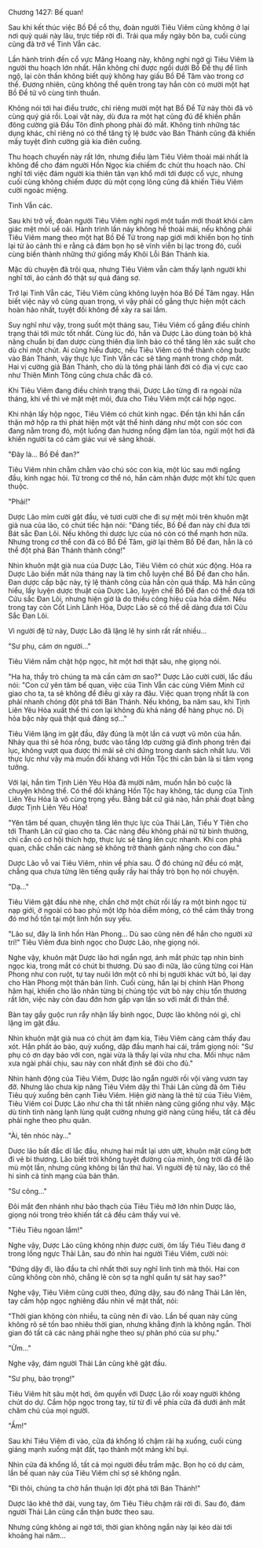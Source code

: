 




Chương 1427: Bế quan!


Sau khi kết thúc việc Bồ Đề cổ thụ, đoàn người Tiêu Viêm cũng không ở lại nơi quỷ quái này lâu, trực tiếp rời đi. Trải qua mấy ngày bôn ba, cuối cùng cũng đã trở về Tinh Vẫn các.

Lần hành trình đến cổ vực Mãng Hoang này, không nghi ngờ gì Tiêu Viêm là người thu hoạch lớn nhất. Hắn không chỉ được ngồi dưới Bồ Đề thụ để lĩnh ngộ, lại còn thần không biết quỷ không hay giấu Bồ Đề Tâm vào trong cơ thể. Đương nhiên, cũng không thể quên trong tay hắn còn có mười một hạt Bồ Đề tử vô cùng tinh thuần.

Không nói tới hai điều trước, chỉ riêng mười một hạt Bồ Đề Tử này thôi đã vô cùng quý giá rồi. Loại vật này, dù đưa ra một hạt cũng đủ để khiến phần đông cường giả Đấu Tôn đỉnh phong phải đỏ mắt. Không tính những tác dụng khác, chỉ riêng nó có thể tăng tỷ lệ bước vào Bán Thánh cũng đã khiến mấy tuyệt đỉnh cường giả kia điên cuồng.

Thu hoạch chuyến này rất lớn, nhưng điều làm Tiêu Viêm thoải mái nhất là không để cho đám người Hồn Ngọc kia chiếm đc chút thu hoạch nào. Chỉ nghĩ tới việc đám người kia thiên tân vạn khổ mới tới được cổ vực, nhưng cuối cùng không chiếm được dù một cọng lông cũng đã khiến Tiêu Viêm cười ngoác miệng.

Tinh Vẫn các.

Sau khi trở về, đoàn người Tiêu Viêm nghỉ ngơi một tuần mới thoát khỏi cảm giác mệt mỏi uể oải. Hành trình lần này không hề thoải mái, nếu không phải Tiêu Viêm mang theo một hạt Bồ Đề Tử trong nạp giới mới khiến bọn họ tỉnh lại từ ảo cảnh thì e rằng cả đám bọn họ sẽ vĩnh viễn bị lạc trong đó, cuối cùng biến thành những thứ giống mấy Khôi Lỗi Bán Thánh kia.

Mặc dù chuyện đã trôi qua, nhưng Tiêu Viêm vẫn cảm thấy lạnh người khi nghĩ tới, ảo cảnh đó thật sự quá đáng sợ.

Trở lại Tinh Vẫn các, Tiêu Viêm cũng không luyện hóa Bồ Đề Tâm ngay. Hắn biết việc này vô cùng quan trọng, vì vậy phải cố gắng thực hiện một cách hoàn hảo nhất, tuyệt đối không để xảy ra sai lầm.

Suy nghĩ như vậy, trong suốt một tháng sau, Tiêu Viêm cố gắng điều chỉnh trạng thái tới mức tốt nhất. Cùng lúc đó, hắn và Dược Lão dùng toàn bộ khả năng chuẩn bị đan dược cùng thiên địa linh bảo có thể tăng lên xác suất cho dù chỉ một chút. Ai cũng hiểu được, nếu Tiêu Viêm có thể thành công bước vào Bán Thánh, vậy thực lực Tinh Vẫn các sẽ tăng mạnh trong chớp mắt. Hai vị cường giả Bán Thánh, cho dù là tông phái lánh đời có địa vị cực cao như Thiên Minh Tông cũng chưa chắc đã có.

Khi Tiêu Viêm đang điều chỉnh trạng thái, Dược Lão từng đi ra ngoài nửa tháng, khi về thì vẻ mặt mệt mỏi, đưa cho Tiêu Viêm một cái hộp ngọc.

Khi nhận lấy hộp ngọc, Tiêu Viêm có chút kinh ngạc. Đến tận khi hắn cẩn thận mở hộp ra thì phát hiện một vật thể hình dáng như một con sóc con đang nằm trong đó, một luồng đan hương nồng đậm lan tỏa, ngửi một hơi đã khiến người ta có cảm giác vui vẻ sảng khoái.

"Đây là... Bồ Đề đan?"

Tiêu Viêm nhìn chằm chằm vào chú sóc con kia, một lúc sau mới ngẩng đầu, kinh ngạc hỏi. Từ trong cơ thể nó, hắn cảm nhận được một khí tức quen thuộc.

"Phải!"

Dược Lão mỉm cười gật đầu, vẻ tươi cười che đi sự mệt mỏi trên khuôn mặt già nua của lão, có chút tiếc hận nói: "Đáng tiếc, Bồ Đề đan này chỉ đưa tới Bát sắc Đan Lôi. Nếu không thì dược lực của nó còn có thể mạnh hơn nữa. Nhưng trong cơ thể con đã có Bồ Đề Tâm, giờ lại thêm Bồ Đề đan, hẳn là có thể đột phá Bán Thánh thành công!"

Nhìn khuôn mặt già nua của Dược Lão, Tiêu Viêm có chút xúc động. Hóa ra Dược Lão biến mất nửa tháng nay là tìm chỗ luyện chế Bồ Đề đan cho hắn. Đan dược cấp bậc này, tỷ lệ thành công của hắn còn quá thấp. Mà hắn cũng hiểu, lấy luyện dược thuật của Dược Lão, luyện chế Bồ Đề đan có thể đưa tới Cửu sắc Đan Lôi, nhưng hiện giờ là do thiếu công hiệu của hỏa diễm. Nếu trong tay còn Cốt Linh Lãnh Hỏa, Dược Lão sẽ có thể dễ dàng đưa tới Cửu Sắc Đan Lôi.

Vì người đệ tử này, Dược Lão đã lặng lẽ hy sinh rất rất nhiều...

"Sư phụ, cảm ơn người…"

Tiêu Viêm nắm chặt hộp ngọc, hít một hơi thật sâu, nhẹ giọng nói.

"Ha ha, thầy trò chúng ta mà cần cảm ơn sao?" Dược Lão cười cười, lắc đầu nói: "Con cứ yên tâm bế quan, việc của Tinh Vẫn các cùng Viêm Minh cứ giao cho ta, ta sẽ không để điều gì xảy ra đâu. Việc quan trọng nhất là con phải nhanh chóng đột phá tới Bán Thánh. Nếu không, ba năm sau, khi Tịnh Liên Yêu Hỏa xuất thế thì con lại không đủ khả năng để hàng phục nó. Dị hỏa bậc này quả thật quá đáng sợ…"

Tiêu Viêm lặng im gật đầu, đây đúng là một lần cá vượt vũ môn của hắn. Nhảy qua thì sẽ hóa rồng, bước vào tầng lớp cường giả đỉnh phong trên đại lục, không vượt qua được thì mãi sẽ chỉ đứng trong danh sách nhất lưu. Với thực lực như vậy mà muốn đối kháng với Hồn Tộc thì căn bản là si tâm vọng tưởng.

Với lại, hắn tìm Tịnh Liên Yêu Hỏa đã mười năm, muốn hắn bỏ cuộc là chuyện không thể. Có thể đối kháng Hồn Tộc hay không, tác dụng của Tịnh Liên Yêu Hỏa là vô cùng trọng yếu. Bằng bất cứ giá nào, hắn phải đoạt bằng được Tịnh Liên Yêu Hỏa!

"Yên tâm bế quan, chuyện tăng lên thực lực của Thải Lân, Tiểu Y Tiên cho tới Thanh Lân cứ giao cho ta. Các nàng đều không phải nữ tử bình thường, chỉ cần có cơ hội thích hợp, thực lực sẽ tăng lên cực nhanh. Khi con phá quan, chắc chắn các nàng sẽ không trở thành gánh nặng cho con đâu."

Dược Lão vỗ vai Tiêu Viêm, nhìn về phía sau. Ở đó chúng nữ đều có mặt, chẳng qua chưa từng lên tiếng quấy rầy hai thầy trò bọn họ nói chuyện.

"Dạ…"

Tiêu Viêm gật đầu nhè nhẹ, chần chờ một chút rồi lấy ra một bình ngọc từ nạp giới, ở ngoài có bao phủ một lớp hỏa diễm mỏng, có thể cảm thấy trong đó mơ hồ tồn tại một linh hồn suy yếu.

"Lão sư, đây là linh hồn Hàn Phong… Dù sao cũng nên để hắn cho người xử trí!" Tiêu Viêm đưa bình ngọc cho Dược Lão, nhẹ giọng nói.

Nghe vậy, khuôn mặt Dược lão hơi ngẩn ngơ, ánh mắt phức tạp nhìn bình ngọc kia, trong mắt có chút bi thương. Dù sao đi nữa, lão cũng từng coi Hàn Phong như con ruột, tự tay nuôi lớn một cô nhi bị người khác vứt bỏ, lại dạy cho Hàn Phong một thân bản lĩnh. Cuối cùng, hắn lại bị chính Hàn Phong hãm hại, khiến cho lão nhân từng bị chủng tộc vứt bỏ này chịu tổn thương rất lớn, việc này còn đau đớn hơn gấp vạn lần so với mất đi thân thể.

Bàn tay gầy guộc run rẩy nhận lấy bình ngọc, Dược lão không nói gì, chỉ lặng im gật đầu.

Nhìn khuôn mặt già nua có chút ảm đạm kia, Tiêu Viêm càng cảm thấy đau xót. Hắn phất áo bào, quỳ xuống, dập đầu mạnh hai cái, trầm giọng nói: "Sư phụ có ơn dạy bảo với con, ngài vừa là thầy lại vừa như cha. Mối nhục năm xưa ngài phải chịu, sau này con nhất định sẽ đòi cho đủ."

Nhìn hành động của Tiêu Viêm, Dược lão ngẩn người rồi vội vàng vươn tay đỡ. Nhưng lão chưa kịp nâng Tiêu Viêm dậy thì Thải Lân cũng đã ôm Tiêu Tiêu quỳ xuống bên cạnh Tiêu Viêm. Hiện giờ nàng là thê tử của Tiêu Viêm, Tiêu Viêm coi Dược Lão như cha thì tất nhiên nàng cũng giống như vậy. Mặc dù tính tình nàng lạnh lùng quật cường nhưng giờ nàng cũng hiểu, tất cả đều phải nghe theo phu quân.

"Ài, tên nhóc này…"

Dược lão bất đắc dĩ lắc đầu, nhưng hai mắt lại ươn ướt, khuôn mặt cũng bớt đi vẻ bi thương. Lão biết trời không tuyệt đường của mình, ông trời đã để lão mù một lần, nhưng cũng không bị lần thứ hai. Vì người đệ tử này, lão có thể hi sinh cả tính mạng của bản thân.

"Sư công..."

Đôi mắt đen nhánh như bảo thạch của Tiêu Tiêu mở lớn nhìn Dược lão, giọng nói trong trẻo khiến tất cả đều cảm thấy vui vẻ.

"Tiêu Tiêu ngoan lắm!"

Nghe vậy, Dược Lão cũng không nhịn được cười, ôm lấy Tiêu Tiêu đang ở trong lồng ngực Thải Lân, sau đó nhìn hai người Tiêu Viêm, cười nói:

"Đứng dậy đi, lão đầu ta chỉ nhất thời suy nghĩ linh tinh mà thôi. Hai con cũng không còn nhỏ, chẳng lẽ còn sợ ta nghĩ quẩn tự sát hay sao?"

Nghe vậy, Tiêu Viêm cũng cười theo, đứng dậy, sau đó nâng Thải Lân lên, tay cầm hộp ngọc nghiêng đầu nhìn về mật thất, nói:

"Thời gian không còn nhiều, ta cũng nên đi vào. Lần bế quan này cũng không rõ sẽ tốn bao nhiêu thời gian, nhưng khẳng định là không ngắn. Thời gian đó tất cả các nàng phải nghe theo sự phân phó của sư phụ."

"Ừm…"

Nghe vậy, đám người Thải Lân cũng khẽ gật đầu.

"Sư phụ, bảo trọng!"

Tiêu Viêm hít sâu một hơi, ôm quyền với Dược Lão rồi xoay người không chút do dự. Cầm hộp ngọc trong tay, từ từ đi về phía cửa đá dưới ánh mắt chăm chú của mọi người.

"Ầm!"

Sau khi Tiêu Viêm đi vào, cửa đá khổng lồ chậm rãi hạ xuống, cuối cùng giáng mạnh xuống mặt đất, tạo thành một mảng khí bụi.

Nhìn cửa đá khổng lồ, tất cả mọi người đều trầm mặc. Bọn họ có dự cảm, lần bế quan này của Tiêu Viêm chỉ sợ sẽ không ngắn.

"Đi thôi, chúng ta chờ hắn thuận lợi đột phá tới Bán Thánh!"

Dược lão khẽ thở dài, vung tay, ôm Tiêu Tiêu chậm rãi rời đi. Sau đó, đám người Thải Lân cũng cẩn thận bước theo sau.

Nhưng cũng không ai ngờ tới, thời gian không ngắn này lại kéo dài tới khoảng hai năm…




